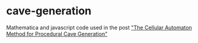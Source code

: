 cave-generation
===============

Mathematica and javascript code used in the post ["The Cellular Automaton Method for Procedural Cave Generation"](http://jeremykun.wordpress.com/2012/07/29/the-cellular-automaton-method-for-cave-generation/)
